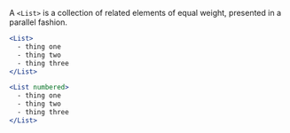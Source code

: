 A `<List>` is a collection of related elements of equal weight, presented in a parallel fashion.

```jsx
<List>
  - thing one
  - thing two
  - thing three
</List>
```

```jsx
<List numbered>
  - thing one
  - thing two
  - thing three
</List>
```
